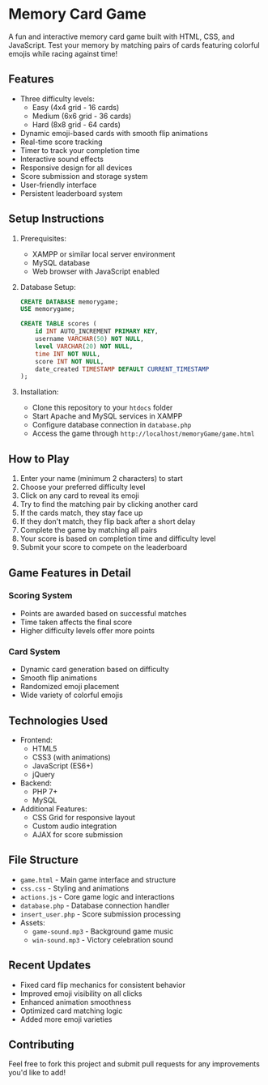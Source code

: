 # Memory Card Game

A fun and interactive memory card game built with HTML, CSS, and JavaScript. Test your memory by matching pairs of cards featuring colorful emojis while racing against time!

## Features

- Three difficulty levels:
  - Easy (4x4 grid - 16 cards)
  - Medium (6x6 grid - 36 cards)
  - Hard (8x8 grid - 64 cards)
- Dynamic emoji-based cards with smooth flip animations
- Real-time score tracking
- Timer to track your completion time
- Interactive sound effects
- Responsive design for all devices
- Score submission and storage system
- User-friendly interface
- Persistent leaderboard system

## Setup Instructions

1. Prerequisites:
   - XAMPP or similar local server environment
   - MySQL database
   - Web browser with JavaScript enabled

2. Database Setup:
   ```sql
   CREATE DATABASE memorygame;
   USE memorygame;
   
   CREATE TABLE scores (
       id INT AUTO_INCREMENT PRIMARY KEY,
       username VARCHAR(50) NOT NULL,
       level VARCHAR(20) NOT NULL,
       time INT NOT NULL,
       score INT NOT NULL,
       date_created TIMESTAMP DEFAULT CURRENT_TIMESTAMP
   );
   ```

3. Installation:
   - Clone this repository to your `htdocs` folder
   - Start Apache and MySQL services in XAMPP
   - Configure database connection in `database.php`
   - Access the game through `http://localhost/memoryGame/game.html`

## How to Play

1. Enter your name (minimum 2 characters) to start
2. Choose your preferred difficulty level
3. Click on any card to reveal its emoji
4. Try to find the matching pair by clicking another card
5. If the cards match, they stay face up
6. If they don't match, they flip back after a short delay
7. Complete the game by matching all pairs
8. Your score is based on completion time and difficulty level
9. Submit your score to compete on the leaderboard

## Game Features in Detail

### Scoring System
- Points are awarded based on successful matches
- Time taken affects the final score
- Higher difficulty levels offer more points

### Card System
- Dynamic card generation based on difficulty
- Smooth flip animations
- Randomized emoji placement
- Wide variety of colorful emojis

## Technologies Used

- Frontend:
  - HTML5
  - CSS3 (with animations)
  - JavaScript (ES6+)
  - jQuery
- Backend:
  - PHP 7+
  - MySQL
- Additional Features:
  - CSS Grid for responsive layout
  - Custom audio integration
  - AJAX for score submission

## File Structure

- `game.html` - Main game interface and structure
- `css.css` - Styling and animations
- `actions.js` - Core game logic and interactions
- `database.php` - Database connection handler
- `insert_user.php` - Score submission processing
- Assets:
  - `game-sound.mp3` - Background game music
  - `win-sound.mp3` - Victory celebration sound

## Recent Updates

- Fixed card flip mechanics for consistent behavior
- Improved emoji visibility on all clicks
- Enhanced animation smoothness
- Optimized card matching logic
- Added more emoji varieties

## Contributing

Feel free to fork this project and submit pull requests for any improvements you'd like to add!
